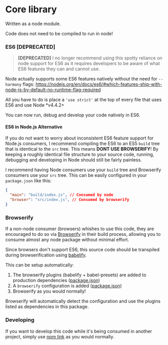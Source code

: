 # Core library

Written as a node module.

Code does not need to be compiled to run in node!

### ES6 [DEPRECATED]

> **[DEPRECATED]** I no longer recommend using this spotty reliance on node support for ES6 as it requires developers to be aware of what ES6 features they can and cannot use.

Node actually supports some ES6 features natively without the need for `--harmony` flags: https://nodejs.org/en/docs/es6/#which-features-ship-with-node-js-by-default-no-runtime-flag-required

All you have to do is place a `'use strict'` at the top of every file that uses
ES6 and use Node \*v4.4.2+

You can now run, debug and develop your code natively in ES6.

#### ES6 in Node.js Alternative

If you do not want to worry about inconsistent ES6 feature support for Node.js consumers, I recommend compiling the ES6 to an ES5 `build` tree that is identical to the `src` tree. This means **DONT USE BROWSERIFY**! By keeping a roughly identical file structure to your source code, running, debugging and developing in Node should still be fairly painless.

I recommend having Node consumers use your `build` tree and Browserify consumers use your `src` tree. This can be easily configured in your `package.json` like this:

```json
{
  "main": "build/index.js", // Consumed by node
  "browser": "src/index.js", // Consumed by browserify
}
```

### Browserify

If a non-node consumer (browsers) whishes to use this code, they are encouraged to do so via
[Browserify](browserify.org) in their build process, allowing you to consume almost any node package without minimal effort.

Since browsers don't support ES6, this source code should be transpiled during browserification using [babelify](https://github.com/babel/babelify).

This can be setup automatically:

1. The browserify plugins (babelify + babel-presets) are added to production dependencies ([package.json](package.json#L24-L25))
2. A `browserify` configuration is added ([package.json](package.json#L14-L18))
3. Browserify as you would normally!

Browserify will automatically detect the configuration and use
the plugins listed as dependencies in this package.

### Developing

If you want to develop this code while it's being consumed in another project,
simply use [npm link](https://docs.npmjs.com/cli/link) as you would normally.
